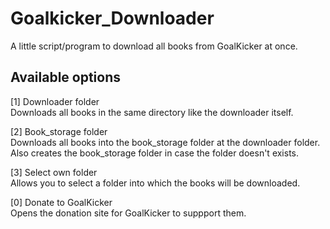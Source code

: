 # Goalkicker_Downloader
A little script/program to download all books from GoalKicker at once.

## Available options
[1] Downloader folder <br />
Downloads all books in the same directory like the downloader itself.

[2] Book_storage folder <br />
Downloads all books into the book_storage folder at the downloader folder. <br/>
Also creates the book_storage folder in case the folder doesn't exists.

[3] Select own folder <br />
Allows you to select a folder into which the books will be downloaded.

[0] Donate to GoalKicker <br />
Opens the donation site for GoalKicker to suppport them.
